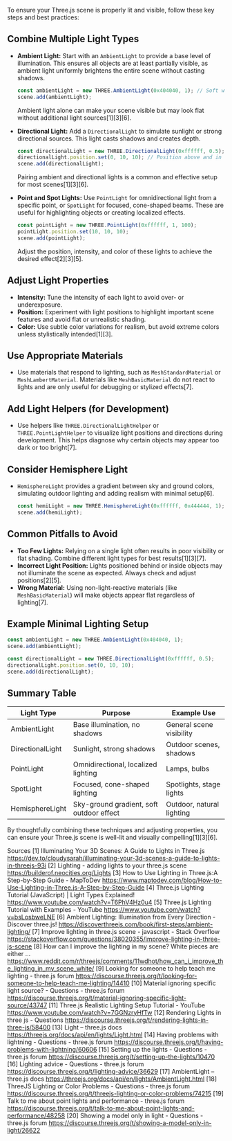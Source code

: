 To ensure your Three.js scene is properly lit and visible, follow these key steps and best practices:

## Combine Multiple Light Types

- **Ambient Light:** Start with an `AmbientLight` to provide a base level of illumination. This ensures all objects are at least partially visible, as ambient light uniformly brightens the entire scene without casting shadows.

  ```js
  const ambientLight = new THREE.AmbientLight(0x404040, 1); // Soft white light, intensity 1
  scene.add(ambientLight);
  ```

  Ambient light alone can make your scene visible but may look flat without additional light sources[1][3][6].

- **Directional Light:** Add a `DirectionalLight` to simulate sunlight or strong directional sources. This light casts shadows and creates depth.

  ```js
  const directionalLight = new THREE.DirectionalLight(0xffffff, 0.5);
  directionalLight.position.set(0, 10, 10); // Position above and in front
  scene.add(directionalLight);
  ```

  Pairing ambient and directional lights is a common and effective setup for most scenes[1][3][6].

- **Point and Spot Lights:** Use `PointLight` for omnidirectional light from a specific point, or `SpotLight` for focused, cone-shaped beams. These are useful for highlighting objects or creating localized effects.

  ```js
  const pointLight = new THREE.PointLight(0xffffff, 1, 100);
  pointLight.position.set(10, 10, 10);
  scene.add(pointLight);
  ```

  Adjust the position, intensity, and color of these lights to achieve the desired effect[2][3][5].

## Adjust Light Properties

- **Intensity:** Tune the intensity of each light to avoid over- or underexposure.
- **Position:** Experiment with light positions to highlight important scene features and avoid flat or unrealistic shading.
- **Color:** Use subtle color variations for realism, but avoid extreme colors unless stylistically intended[1][3].

## Use Appropriate Materials

- Use materials that respond to lighting, such as `MeshStandardMaterial` or `MeshLambertMaterial`. Materials like `MeshBasicMaterial` do not react to lights and are only useful for debugging or stylized effects[7].

## Add Light Helpers (for Development)

- Use helpers like `THREE.DirectionalLightHelper` or `THREE.PointLightHelper` to visualize light positions and directions during development. This helps diagnose why certain objects may appear too dark or too bright[7].

## Consider Hemisphere Light

- `HemisphereLight` provides a gradient between sky and ground colors, simulating outdoor lighting and adding realism with minimal setup[6].

  ```js
  const hemiLight = new THREE.HemisphereLight(0xffffff, 0x444444, 1);
  scene.add(hemiLight);
  ```

## Common Pitfalls to Avoid

- **Too Few Lights:** Relying on a single light often results in poor visibility or flat shading. Combine different light types for best results[1][3][7].
- **Incorrect Light Position:** Lights positioned behind or inside objects may not illuminate the scene as expected. Always check and adjust positions[2][5].
- **Wrong Material:** Using non-light-reactive materials (like `MeshBasicMaterial`) will make objects appear flat regardless of lighting[7].

## Example Minimal Lighting Setup

```js
const ambientLight = new THREE.AmbientLight(0x404040, 1);
scene.add(ambientLight);

const directionalLight = new THREE.DirectionalLight(0xffffff, 0.5);
directionalLight.position.set(0, 10, 10);
scene.add(directionalLight);
```

## Summary Table

| Light Type       | Purpose                                  | Example Use               |
| ---------------- | ---------------------------------------- | ------------------------- |
| AmbientLight     | Base illumination, no shadows            | General scene visibility  |
| DirectionalLight | Sunlight, strong shadows                 | Outdoor scenes, shadows   |
| PointLight       | Omnidirectional, localized lighting      | Lamps, bulbs              |
| SpotLight        | Focused, cone-shaped lighting            | Spotlights, stage lights  |
| HemisphereLight  | Sky-ground gradient, soft outdoor effect | Outdoor, natural lighting |

By thoughtfully combining these techniques and adjusting properties, you can ensure your Three.js scene is well-lit and visually compelling[1][3][6].

Sources
[1] Illuminating Your 3D Scenes: A Guide to Lights in Three.js https://dev.to/cloudysarah/illuminating-your-3d-scenes-a-guide-to-lights-in-threejs-93i
[2] Lighting - adding lights to your three.js scene https://builderof.neocities.org/Lights
[3] How to Use Lighting in Three.js:A Step-by-Step Guide - MapToDev https://www.maptodev.com/blog/How-to-Use-Lighting-in-Three.js-A-Step-by-Step-Guide
[4] Three.js Lighting Tutorial (JavaScript) | Light Types Explained! https://www.youtube.com/watch?v=T6PhV4Hz0u4
[5] Three.js Lighting Tutorial with Examples - YouTube https://www.youtube.com/watch?v=bsLosbweLNE
[6] Ambient Lighting: Illumination from Every Direction - Discover three.js! https://discoverthreejs.com/book/first-steps/ambient-lighting/
[7] Improve lighting in three.js scene - javascript - Stack Overflow https://stackoverflow.com/questions/38020355/improve-lighting-in-three-js-scene
[8] How can I improve the lighting in my scene? White pieces are either ... https://www.reddit.com/r/threejs/comments/11wdhot/how_can_i_improve_the_lighting_in_my_scene_white/
[9] Looking for someone to help teach me lighting - three.js forum https://discourse.threejs.org/t/looking-for-someone-to-help-teach-me-lighting/14410
[10] Material ignoring specific light source? - Questions - three.js forum https://discourse.threejs.org/t/material-ignoring-specific-light-source/43747
[11] Three.js Realistic Lighting Setup Tutorial - YouTube https://www.youtube.com/watch?v=7GGNzryHfTw
[12] Rendering Lights in three js - Questions https://discourse.threejs.org/t/rendering-lights-in-three-js/58400
[13] Light – three.js docs https://threejs.org/docs/api/en/lights/Light.html
[14] Having problems with lightning - Questions - three.js forum https://discourse.threejs.org/t/having-problems-with-lightning/60606
[15] Setting up the lights - Questions - three.js forum https://discourse.threejs.org/t/setting-up-the-lights/10470
[16] Lighting advice - Questions - three.js forum https://discourse.threejs.org/t/lighting-advice/36629
[17] AmbientLight – three.js docs https://threejs.org/docs/api/en/lights/AmbientLight.html
[18] ThreeJS Lighting or Color Problems - Questions - three.js forum https://discourse.threejs.org/t/threejs-lighting-or-color-problems/74215
[19] Talk to me about point lights and performance - three.js forum https://discourse.threejs.org/t/talk-to-me-about-point-lights-and-performance/48258
[20] Showing a model only in light - Questions - three.js forum https://discourse.threejs.org/t/showing-a-model-only-in-light/26622
